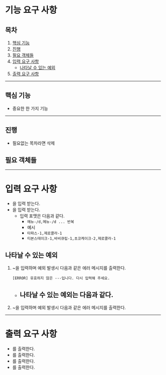 # 기능 요구 사항
## 목차

1. [핵심 기능](#핵심-기능)
2. [진행](#진행)
3. [필요 객체들](#필요-객체들)
4. [입력 요구 사항](#입력-요구-사항)
    - [나타날 수 있는 예외](#나타날-수-있는-예외)
5. [출력 요구 사항](#출력-요구-사항)

---

## 핵심 기능

- 중요한 한 가지 기능


---

## 진행

- 필요없는 목차라면 삭제


## 필요 객체들



---

# 입력 요구 사항

- 을 입력 받는다.
- 을 입력 받는다.
    - 입력 포맷은 다음과 같다.
      - ```메뉴-/d,메뉴-/d ... 반복```
      - 예시
      - ```타파스-1,제로콜라-1```
      - ```티본스테이크-1,바비큐립-1,초코케이크-2,제로콜라-1```

## 나타날 수 있는 예외

1. ~을 입력하며 예외 발생시 다음과 같은 에러 메시지를 출력한다.

   ```[ERROR] 유효하지 않은 ---입니다. 다시 입력해 주세요.```
    - 나타날 수 있는 예외는 다음과 같다.
      - 

2. ~을 입력하며 예외 발생시 다음과 같은 에러 메시지를 출력한다.


---

# 출력 요구 사항

- 를 출력한다.
- 를 출력한다.
- 를 출력한다.
- 를 출력한다.